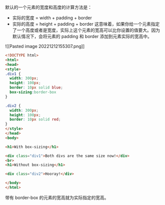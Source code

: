 默认的一个元素的宽度和高度的计算方法是：
- 实际的宽度 = width + padding + border 
- 实际的高度 = height + padding + border 
这意味着，如果你给一个元素指定了一个高度或者是宽度，实际上这个元素的宽高可以比你设置的值要大。因为默认情况下，会将元素的 padding 和 border 添加到元素实际的宽高中。

![[Pasted image 20221212155307.png]]

```html
<!DOCTYPE html>
<html>
<head>
<style> 
.div1 {
  width: 300px;
  height: 100px;
  border: 10px solid blue;
  box-sizing:border-box
}

.div2 {
  width: 300px;
  height: 100px;  
  border: 10px solid red;
}
</style>
</head>
<body>

<h1>With box-sizing</h1>

<div class="div1">Both divs are the same size now!</div>
<br>
<h1>Without box-sizing</h1>

<div class="div2">Hooray!</div>

</body>
</html>

```

带有 border-box 的元素的宽高就为实际指定的宽高。